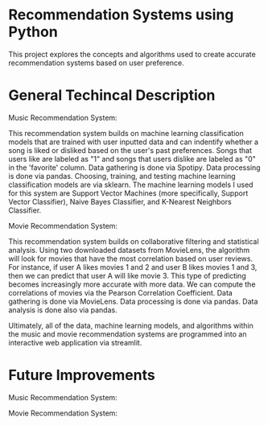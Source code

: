 # Recommendation Systems using Python
This project explores the concepts and algorithms used to create accurate recommendation systems based on user preference. 

# General Techincal Description
Music Recommendation System: 

This recommendation system builds on machine learning classification models that are trained with user inputted data and can indentify whether a song is liked or disliked based on the user's past preferences. Songs that users like are labeled as "1" and songs that users dislike are labeled as "0" in the 'favorite' column. Data gathering is done via Spotipy. Data processing is done via pandas. Choosing, training, and testing machine learning classification models are via sklearn. The machine learning models I used for this system are Support Vector Machines (more specifically, Support Vector Classifier), Naive Bayes Classifier, and K-Nearest Neighbors Classifier. 

Movie Recommendation System: 

This recommendation system builds on collaborative filtering and statistical analysis. Using two downloaded datasets from MovieLens, the algorithm will look for movies that have the most correlation based on user reviews. For instance, if user A likes movies 1 and 2 and user B likes movies 1 and 3, then we can predict that user A will like movie 3. This type of predicting becomes increasingly more accurate with more data. We can compute the correlations of movies via the Pearson Correlation Coefficient. Data gathering is done via MovieLens. Data processing is done via pandas. Data analysis is done also via pandas.

Ultimately, all of the data, machine learning models, and algorithms within the music and movie recommendation systems are programmed into an interactive web application via streamlit. 

# Future Improvements
Music Recommendation System: 




Movie Recommendation System: 




